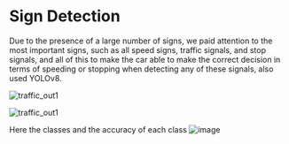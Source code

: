 # Sign Detection
 
Due to the presence of a large number of signs, we paid attention to the most important signs, such as all speed signs, traffic signals, and stop signals, and all of this to make the car able to make the correct decision in terms of speeding or stopping when detecting any of these signals, also used YOLOv8.
  
![traffic_out1](https://github.com/user-attachments/assets/30388d0f-591a-4b99-8ba7-cc253715ca11)

![traffic_out1](https://github.com/user-attachments/assets/855ecb2b-249a-488e-9720-63b3df84a696)


Here the classes and the accuracy of each class
![image](https://github.com/user-attachments/assets/376bbf71-44a5-46d1-b6dc-ca58311d0811)
